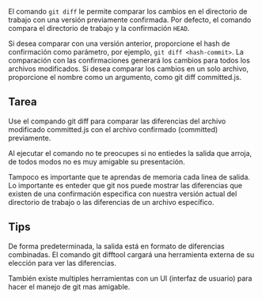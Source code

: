 El comando `git diff` le permite comparar los cambios en el directorio de trabajo con una versión previamente confirmada. Por defecto, el comando compara el directorio de trabajo y la confirmación `HEAD`.

Si desea comparar con una versión anterior, proporcione el hash de confirmación como parámetro, por ejemplo, `git diff <hash-commit>`. La comparación con las confirmaciones generará los cambios para todos los archivos modificados. Si desea comparar los cambios en un solo archivo, proporcione el nombre como un argumento, como git diff committed.js.

## Tarea

Use el compando git diff <file-name> para comparar las diferencias del archivo modificado committed.js con el archivo confirmado (committed) previamente.

Al ejecutar el comando no te preocupes si no entiedes la salida que arroja, de todos modos no es muy amigable su presentación. 

Tampoco es importante que te aprendas de memoria cada linea de salida. Lo importante es enteder que git nos puede mostrar las diferencias que existen de una confirmación especifica con nuestra versión actual del directorio de trabajo o las diferencias de un archivo específico.

## Tips

De forma predeterminada, la salida está en formato de diferencias combinadas. El comando git difftool cargará una herramienta externa de su elección para ver las diferencias.

También existe multiples herramientas con un UI (interfaz de usuario) para hacer el manejo de git mas amigable.  



